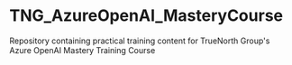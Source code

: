 # TNG_AzureOpenAI_MasteryCourse
Repository containing practical training content for TrueNorth Group's Azure OpenAI Mastery Training Course
